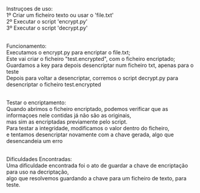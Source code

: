 Instruçoes de uso: <br/>
1º Criar um ficheiro texto ou usar o 'file.txt' <br/>
2º Executar o script 'encrypt.py' <br/>
3º Executar o script 'decrypt.py' <br/> <br/>

Funcionamento: <br/>
Executamos o encrypt.py para encriptar o file.txt; <br/>
Este vai criar o ficheiro "test.encrypted", com o ficheiro encriptado; <br/>
Guardamos a key para depois desencriptar num ficheiro txt, apenas para o teste <br/>
Depois para voltar a desencriptar, corremos o script decrypt.py para desencriptar o ficheiro test.encrypted <br/> <br/>

Testar o encriptamento: <br/>
Quando abrimos o ficheiro encriptado, podemos verificar que as informaçoes nele contidas já não são as originais,  <br/>
mas sim as encriptadas previamente pelo script. <br/>
Para testar a integridade, modificamos o valor dentro do ficheiro, <br/> 
e tentamos desencriptar novamente com a chave gerada, algo que desencandeia um erro <br/> <br/>

Dificuldades Encontradas: <br/>
Uma dificuldade encontrada foi o ato de guardar a chave de encriptação para uso na decriptação, <br/> 
algo que resolvemos guardando a chave para um ficheiro de texto, para teste. <br/>
